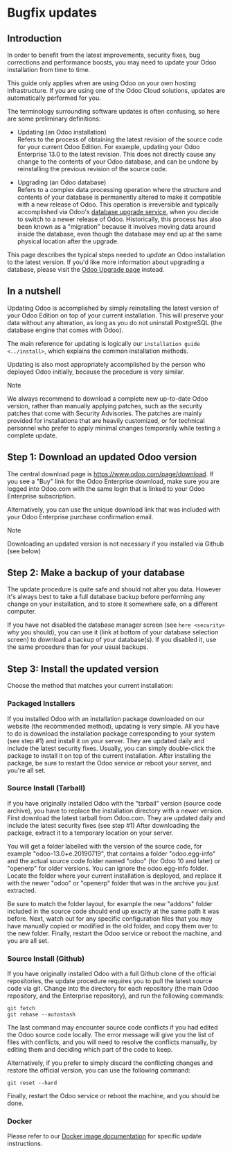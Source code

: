 # Bugfix updates

## Introduction

In order to benefit from the latest improvements, security fixes, bug
corrections and performance boosts, you may need to update your Odoo
installation from time to time.

This guide only applies when are using Odoo on your own hosting
infrastructure. If you are using one of the Odoo Cloud solutions,
updates are automatically performed for you.

The terminology surrounding software updates is often confusing, so here
are some preliminary definitions:

  - Updating (an Odoo installation)  
    Refers to the process of obtaining the latest revision of the source
    code for your current Odoo Edition. For example, updating your Odoo
    Enterprise 13.0 to the latest revision. This does not directly cause
    any change to the contents of your Odoo database, and can be undone
    by reinstalling the previous revision of the source code.

  - Upgrading (an Odoo database)  
    Refers to a complex data processing operation where the structure
    and contents of your database is permanently altered to make it
    compatible with a new release of Odoo. This operation is
    irreversible and typically accomplished via Odoo's [database upgrade
    service](https://upgrade.odoo.com), when you decide to switch to a
    newer release of Odoo. Historically, this process has also been
    known as a "migration" because it involves moving data around inside
    the database, even though the database may end up at the same
    physical location after the upgrade.

This page describes the typical steps needed to *update* an Odoo
installation to the latest version. If you'd like more information about
upgrading a database, please visit the [Odoo Upgrade
page](https://upgrade.odoo.com) instead.

## In a nutshell

Updating Odoo is accomplished by simply reinstalling the latest version
of your Odoo Edition on top of your current installation. This will
preserve your data without any alteration, as long as you do not
uninstall PostgreSQL (the database engine that comes with Odoo).

The main reference for updating is logically our `installation guide
<../install>`, which explains the common installation methods.

Updating is also most appropriately accomplished by the person who
deployed Odoo initially, because the procedure is very similar.

<div class="note">

<div class="title">

Note

</div>

We always recommend to download a complete new up-to-date Odoo version,
rather than manually applying patches, such as the security patches that
come with Security Advisories. The patches are mainly provided for
installations that are heavily customized, or for technical personnel
who prefer to apply minimal changes temporarily while testing a complete
update.

</div>

## Step 1: Download an updated Odoo version

The central download page is <https://www.odoo.com/page/download>. If
you see a "Buy" link for the Odoo Enterprise download, make sure you are
logged into Odoo.com with the same login that is linked to your Odoo
Enterprise subscription.

Alternatively, you can use the unique download link that was included
with your Odoo Enterprise purchase confirmation email.

<div class="note">

<div class="title">

Note

</div>

Downloading an updated version is not necessary if you installed via
Github (see below)

</div>

## Step 2: Make a backup of your database

The update procedure is quite safe and should not alter you data.
However it's always best to take a full database backup before
performing any change on your installation, and to store it somewhere
safe, on a different computer.

If you have not disabled the database manager screen (see `here
<security>` why you should), you can use it (link at bottom of your
database selection screen) to download a backup of your database(s). If
you disabled it, use the same procedure than for your usual backups.

## Step 3: Install the updated version

Choose the method that matches your current installation:

### Packaged Installers

If you installed Odoo with an installation package downloaded on our
website (the recommended method), updating is very simple. All you have
to do is download the installation package corresponding to your system
(see step \#1) and install it on your server. They are updated daily and
include the latest security fixes. Usually, you can simply double-click
the package to install it on top of the current installation. After
installing the package, be sure to restart the Odoo service or reboot
your server, and you're all set.

### Source Install (Tarball)

If you have originally installed Odoo with the "tarball" version (source
code archive), you have to replace the installation directory with a
newer version. First download the latest tarball from Odoo.com. They are
updated daily and include the latest security fixes (see step \#1) After
downloading the package, extract it to a temporary location on your
server.

You will get a folder labelled with the version of the source code, for
example "odoo-13.0+e.20190719", that contains a folder "odoo.egg-info"
and the actual source code folder named "odoo" (for Odoo 10 and later)
or "openerp" for older versions. You can ignore the odoo.egg-info
folder. Locate the folder where your current installation is deployed,
and replace it with the newer "odoo" or "openerp" folder that was in the
archive you just extracted.

Be sure to match the folder layout, for example the new "addons" folder
included in the source code should end up exactly at the same path it
was before. Next, watch out for any specific configuration files that
you may have manually copied or modified in the old folder, and copy
them over to the new folder. Finally, restart the Odoo service or reboot
the machine, and you are all set.

### Source Install (Github)

If you have originally installed Odoo with a full Github clone of the
official repositories, the update procedure requires you to pull the
latest source code via git. Change into the directory for each
repository (the main Odoo repository, and the Enterprise repository),
and run the following commands:

    git fetch
    git rebase --autostash

The last command may encounter source code conflicts if you had edited
the Odoo source code locally. The error message will give you the list
of files with conflicts, and you will need to resolve the conflicts
manually, by editing them and deciding which part of the code to keep.

Alternatively, if you prefer to simply discard the conflicting changes
and restore the official version, you can use the following command:

    git reset --hard

Finally, restart the Odoo service or reboot the machine, and you should
be done.

### Docker

Please refer to our [Docker image
documentation](https://hub.docker.com/_/odoo/) for specific update
instructions.
